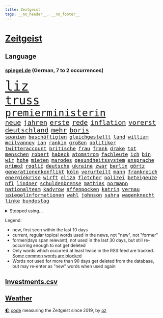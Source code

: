 ```yaml
---
title: Zeitgeist
tags: __no_header__, __no_footer__
---
```


# [Zeitgeist](https://oliz.io/zeitgeist/)

## Language

<h3><a href="https://www.spiegel.de" target="_blank">spiegel.de</a> (German, 7 to 2 occurrences)</h3>
<p style="font-family:monospace">
<span style="font-size:32pt"><a href="news_links.html#liz" class="current">liz</a></span>
<br>
<span style="font-size:28pt"><a href="news_links.html#truss" class="current">truss</a></span>
<br>
<span style="font-size:24pt"><a href="news_links.html#premierministerin" class="current">premierministerin</a></span>
<br>
<span style="font-size:16pt"><a href="news_links.html#neue" class="current">neue</a></span>
<span style="font-size:16pt"><a href="news_links.html#jahren" class="current">jahren</a></span>
<span style="font-size:16pt"><a href="news_links.html#erste" class="current">erste</a></span>
<span style="font-size:16pt"><a href="news_links.html#rede" class="current">rede</a></span>
<span style="font-size:16pt"><a href="news_links.html#inflation" class="current">inflation</a></span>
<span style="font-size:16pt"><a href="news_links.html#vorerst" class="current">vorerst</a></span>
<span style="font-size:16pt"><a href="news_links.html#deutschland" class="current">deutschland</a></span>
<span style="font-size:16pt"><a href="news_links.html#mehr" class="current">mehr</a></span>
<span style="font-size:16pt"><a href="news_links.html#boris" class="current">boris</a></span>
<br>
<span style="font-size:12pt"><a href="news_links.html#spanien" class="current">spanien</a></span>
<span style="font-size:12pt"><a href="news_links.html#beschäftigten" class="current">beschäftigten</a></span>
<span style="font-size:12pt"><a href="news_links.html#gleichgestellt" class="new">gleichgestellt</a></span>
<span style="font-size:12pt"><a href="news_links.html#land" class="current">land</a></span>
<span style="font-size:12pt"><a href="news_links.html#william" class="current">william</a></span>
<span style="font-size:12pt"><a href="news_links.html#mcilvanney" class="new">mcilvanney</a></span>
<span style="font-size:12pt"><a href="news_links.html#ian" class="new">ian</a></span>
<span style="font-size:12pt"><a href="news_links.html#rankin" class="new">rankin</a></span>
<span style="font-size:12pt"><a href="news_links.html#großen" class="current">großen</a></span>
<span style="font-size:12pt"><a href="news_links.html#politiker" class="current">politiker</a></span>
<span style="font-size:12pt"><a href="news_links.html#twitteraccount" class="current">twitteraccount</a></span>
<span style="font-size:12pt"><a href="news_links.html#britische" class="current">britische</a></span>
<span style="font-size:12pt"><a href="news_links.html#frau" class="current">frau</a></span>
<span style="font-size:12pt"><a href="news_links.html#frank" class="current">frank</a></span>
<span style="font-size:12pt"><a href="news_links.html#drake" class="current">drake</a></span>
<span style="font-size:12pt"><a href="news_links.html#tot" class="current">tot</a></span>
<span style="font-size:12pt"><a href="news_links.html#menschen" class="current">menschen</a></span>
<span style="font-size:12pt"><a href="news_links.html#robert" class="current">robert</a></span>
<span style="font-size:12pt"><a href="news_links.html#habeck" class="current">habeck</a></span>
<span style="font-size:12pt"><a href="news_links.html#atomstrom" class="current">atomstrom</a></span>
<span style="font-size:12pt"><a href="news_links.html#fachleute" class="current">fachleute</a></span>
<span style="font-size:12pt"><a href="news_links.html#ich" class="current">ich</a></span>
<span style="font-size:12pt"><a href="news_links.html#bin" class="current">bin</a></span>
<span style="font-size:12pt"><a href="news_links.html#wir" class="current">wir</a></span>
<span style="font-size:12pt"><a href="news_links.html#hohe" class="current">hohe</a></span>
<span style="font-size:12pt"><a href="news_links.html#mieten" class="current">mieten</a></span>
<span style="font-size:12pt"><a href="news_links.html#marodes" class="new">marodes</a></span>
<span style="font-size:12pt"><a href="news_links.html#gesundheitssystem" class="current">gesundheitssystem</a></span>
<span style="font-size:12pt"><a href="news_links.html#ansprache" class="current">ansprache</a></span>
<span style="font-size:12pt"><a href="news_links.html#primož" class="current">primož</a></span>
<span style="font-size:12pt"><a href="news_links.html#roglič" class="current">roglič</a></span>
<span style="font-size:12pt"><a href="news_links.html#deutsche" class="current">deutsche</a></span>
<span style="font-size:12pt"><a href="news_links.html#ukraine" class="current">ukraine</a></span>
<span style="font-size:12pt"><a href="news_links.html#zwar" class="current">zwar</a></span>
<span style="font-size:12pt"><a href="news_links.html#berlin" class="current">berlin</a></span>
<span style="font-size:12pt"><a href="news_links.html#görtz" class="new">görtz</a></span>
<span style="font-size:12pt"><a href="news_links.html#generationenkonflikt" class="new">generationenkonflikt</a></span>
<span style="font-size:12pt"><a href="news_links.html#köln" class="current">köln</a></span>
<span style="font-size:12pt"><a href="news_links.html#verurteilt" class="current">verurteilt</a></span>
<span style="font-size:12pt"><a href="news_links.html#mann" class="current">mann</a></span>
<span style="font-size:12pt"><a href="news_links.html#frankreich" class="current">frankreich</a></span>
<span style="font-size:12pt"><a href="news_links.html#energiekrise" class="current">energiekrise</a></span>
<span style="font-size:12pt"><a href="news_links.html#wirft" class="current">wirft</a></span>
<span style="font-size:12pt"><a href="news_links.html#eliza" class="new">eliza</a></span>
<span style="font-size:12pt"><a href="news_links.html#fletcher" class="current">fletcher</a></span>
<span style="font-size:12pt"><a href="news_links.html#polizei" class="current">polizei</a></span>
<span style="font-size:12pt"><a href="news_links.html#beteigeuze" class="new">beteigeuze</a></span>
<span style="font-size:12pt"><a href="news_links.html#nfl" class="current">nfl</a></span>
<span style="font-size:12pt"><a href="news_links.html#lindner" class="current">lindner</a></span>
<span style="font-size:12pt"><a href="news_links.html#schuldenbremse" class="current">schuldenbremse</a></span>
<span style="font-size:12pt"><a href="news_links.html#mathias" class="current">mathias</a></span>
<span style="font-size:12pt"><a href="news_links.html#normann" class="new">normann</a></span>
<span style="font-size:12pt"><a href="news_links.html#nationalteam" class="current">nationalteam</a></span>
<span style="font-size:12pt"><a href="news_links.html#kadyrow" class="current">kadyrow</a></span>
<span style="font-size:12pt"><a href="news_links.html#affenpocken" class="current">affenpocken</a></span>
<span style="font-size:12pt"><a href="news_links.html#katrin" class="current">katrin</a></span>
<span style="font-size:12pt"><a href="news_links.html#vernau" class="new">vernau</a></span>
<span style="font-size:12pt"><a href="news_links.html#spiegelinformationen" class="current">spiegelinformationen</a></span>
<span style="font-size:12pt"><a href="news_links.html#wahl" class="current">wahl</a></span>
<span style="font-size:12pt"><a href="news_links.html#johnson" class="current">johnson</a></span>
<span style="font-size:12pt"><a href="news_links.html#sahra" class="current">sahra</a></span>
<span style="font-size:12pt"><a href="news_links.html#wagenknecht" class="current">wagenknecht</a></span>
<span style="font-size:12pt"><a href="news_links.html#linke" class="current">linke</a></span>
<span style="font-size:12pt"><a href="news_links.html#bundestag" class="current">bundestag</a></span>
</p>
<details>
<summary>Stopped using...</summary>
<p class="former" style="font-size:12pt">
anscheinend(684) behandelt(684) gerechtigkeit(684) coronamaßnahmen(683) kauft(683) positionen(683) strafmaßnahmen(683) toni(683) 100000(682) 6(682) gipfel(682) jugend(682) sexuelle(682) sogenannte(682) tesla(682) verbot(682) also(681) amerikanische(681) ankunft(681) dadurch(681) demokraten(681) eustaaten(681) jahrzehnte(681) kündigen(681) protestiert(681) präsentieren(681) sarscov2(681) serien(681) streicht(681) werk(681) ziele(681) arm(680) bekanntesten(680) mediziner(680) monatelang(680) nationen(680) reich(680) strategie(680) vereinten(680) bidens(679) drehen(679) eingestuft(679) entwicklungen(679) freuen(679) märchen(679) rechtsextremismus(679) schwangerschaft(679) christoph(678) coronaausbruch(678) energiewende(678) flüge(678) kämpfte(678) ringt(678) trainieren(678) verhängte(678) zoo(678) afrika(677) fielen(677) paare(677) steuer(677) vorhaben(677) demonstriert(676) eindämmen(676) eugh(676) is(676) islamischen(676) kochinstitut(676) kraft(676) schulze(676) unterschiede(676) warf(676) ausflug(675) dänemark(675) internationaler(675) stefan(675) usaußenminister(675) veranstaltung(675) zahlung(675) zuständige(675) debüt(674) diskriminierung(674) ifoinstitut(674) innenminister(674) regime(674) schaltet(674) siebentageinzidenz(674) umstritten(674) verschoben(674) 125(673) amerikaner(673) angeklagte(673) chefin(673) gesagt(673) lobt(673) 10000(672) drohungen(672) falls(672) halbfinale(672) jury(672) jüngsten(672) mitteln(672) preisen(672) pressestimmen(672) richtig(672) saarland(672) schwierig(672) zwang(672) ertragen(671) hieß(671) sendet(671) umsatz(671) wales(671) beachten(670) gast(670) künftige(670) milliarde(670) smith(670) 42(669) auswahl(669) außen(669) drastischen(669) dürfe(669) eigentümer(669) kontakte(669) leichte(669) norbert(669) 29(668) angenommen(668) appell(668) dachte(668) großbritanniens(668) problemen(668) viktor(668) bewegen(667) eigener(667) fakten(667) falschen(667) sehnsucht(667) überlassen(667) deals(666) italienischen(666) punkten(666) sensation(666) 94(665) schlimmste(665) rekord(664) sendung(664) beschert(663) ermordeten(663) inszeniert(663) kindes(663) älteren(663) erfolgreichsten(661) mercedes(661) rivale(661) wiederholen(661) abgewiesen(660) erfunden(660) rechtzeitig(660) spitzenreiter(660) arabische(659) hürde(659) katholischen(659) stelle(659) testet(659) drängen(658) provokation(658) gang(657) jong(657) konsum(657) pflegekräfte(657) un(657) bezeichnete(656) hohem(655) nachbar(655) schockiert(655) überschritten(655) entschuldigung(654) migration(654) rettete(654) öffentliche(654) bestmarke(653) betrifft(653) erwachsenen(653) hackerangriff(652) alexandra(650) istanbul(650) flagge(649) fußballem(646) intensivstation(646) kindheit(646) pushbacks(646) zuspruch(646) gesetzliche(645) katja(645) lockerungen(642) hinweis(641) schätzen(641) schmerz(640) praxis(639) geflohen(633) kontert(629) normalerweise(625) musik(624) premiers(622) bösen(616) aktionen(614) marine(613) wmtitel(613) blinken(612) politischer(605) schwangerschaftsabbrüche(584) heimatland(579) autobauer(570) vulkan(555) neonazis(553) lahmgelegt(546) ausländischen(525) konservative(519) drohschreiben(510) greenpeace(500) reisenden(500) scharfen(494) erschüttern(479) statistik(479) japanischen(472) unfälle(467) potsdamer(460) pop(449) sächsische(449) gefilmt(438) verdi(422) arte(420) fotografen(420) kroatien(419) drohenden(418) strikt(412) kämpften(411) bundesanwaltschaft(408) eröffnen(405) emirate(403) lebensgefahr(403) rechtens(403) dick(399) kürzen(395) zugestimmt(395) gestalten(394) verunsichert(393) 1994(389) zwischendurch(389) emiraten(385) technischen(384) stürme(378) dörfer(375) kuriose(373) leistungen(370) jenseits(369) regnet(363) hoffenheim(357) inneren(353) nouripour(353) omid(353) verbrannt(351) zeitungsbericht(350) einmarsch(349) tsg(343) 22jährige(341) längsten(339) rolling(339) operationen(338) draghi(337) gefiel(336) fehlender(334) milch(334) meldeten(333) zuwachs(332) gleichen(331) koalitionsvertrag(329) geladen(328) dokumentiert(326) anheben(325) augenhöhe(325) söders(325) bildet(324) basketballstar(321) euländern(321) saarbrücken(319) kurze(318) psychologie(318) inhaftierte(317) beeinflusst(316) fdppolitiker(313) amtskollegen(311) zentralen(311) jährlich(310) erneuerbaren(309) verschlechtert(309) kleineren(308) kongo(307) 78(306) stern(306) övp(301) eingedrungen(299) sprecherin(299) wilde(298) magazin(296) damaligen(294) gap(294) aaron(289) kommentiert(287) schränken(287) versenkt(287) weinen(287) schülerin(286) stromausfall(286) mohamed(285) renaissance(285) kräftigen(283) legendäre(283) bevorstehenden(282) dienstleister(281) mutterkonzern(281) westlicher(281) summen(280) valencia(279) blauen(275) gerne(275) prozesse(275) wirklichkeit(274) fassen(269) arbeitskampf(268) decken(267) quarterback(267) laura(265) kentucky(264) stephen(263) getreide(262) stillen(262) svenja(261) missverstanden(258) ozean(256) ärztin(255) brennt(254) diskussionen(254) morddrohungen(254) wmteilnahme(253) fehlgeburt(252) menschenrechtslage(251) motive(251) organisatoren(247) nehammer(246) omikron(243) windräder(243) marieagnes(241) papa(239) ersatz(237) chris(236) kriegsverbrecher(236) begleiter(235) erschwert(234) gleisen(234) heikel(234) jeweils(234) wackelt(234) erkennt(233) model(233) moskauer(233) diplomatie(232) oscars(232) buchenwald(229) einrichtungen(227) lockert(227) ausgangssperre(225) passierte(225) juristischen(224) kahn(224) kehrtwende(224) normalen(224) ring(224) schlüssel(224) skulptur(224) adolf(223) rheinlandpfälzische(223) verringern(222) australier(221) verkündete(221) petersburg(220) sankt(220) aufrüstung(219) auktionshaus(219) beschleunigen(218) bundesaußenministerin(218) mild(218) probiert(218) spektakel(217) unterstützte(216) inszenierung(215) verkünden(214) gegründet(211) vielfalt(210) zählte(210) wehrdienst(207) spaltung(205) aldi(204) auswertung(204) einstufung(204) beyoncé(203) aufgedeckt(202) parteiführung(200) überwachungskameras(200) cyberattacken(198) gefangen(198) streik(198) genozid(197) washingtons(195) datum(193) stuttgarter(193) sánchez(193) à(193) abschaffung(192) konsumenten(192) massenmord(192) umfragen(192) salah(191) streamingdienst(190) 350(189) gekämpft(189) übrigen(189) eingeliefert(188) vereinigte(186) währungsfonds(186) wüten(186) akt(183) verkraften(183) soziologin(182) staatskanzlei(182) gestrandet(181) stammen(181) küsten(179) gründlich(178) sarkastisch(178) jener(177) schuster(177) hagelt(176) it(176) zagreb(176) valentin(174) flughafens(173) gitter(173) inakzeptabel(173) nordkoreanische(173) wesentlich(173) lehnte(169) schwarzmeerflotte(169) drohten(168) prorussischer(168) ukrainisches(168) versprechungen(168) angriffs(167) erhob(167) abgewendet(166) entrüstung(165) boom(164) rissen(163) schildern(162) ukrainekriegs(162) sportart(161) beitritt(160) bomben(160) dieter(160) esch(160) anzug(159) finaleinzug(159) plastik(159) studio(159) eindrücke(158) hochrangigen(158) nukleare(158) linkspartei(157) beschreiben(156) bibi(156) bp(156) asienreise(155) ferne(155) graf(155) kasse(155) ausländer(154) spannendes(154) dunkelziffer(153) obergrenze(153) olena(153) schmerzen(153) blockade(151) empfang(151) evakuierung(150) gefangenschaft(150) hochschule(150) melanie(150) söhne(150) austricksen(149) katastrophalen(149) blutigen(147) brillierte(145) koch(145) rock(145) route(145) hackergruppe(144) innenräumen(144) koordination(144) regie(144) francis(143) siemens(143) herthatrainer(142) jones(142) saisonende(142) selenska(142) staub(142) verbotene(142) wilke(142) zeugin(142) oksana(141) blase(140) gottes(140) house(140) staatspropaganda(140) zweifelhaft(140) çavuşoğlu(140) golfer(139) weltmeisters(139) bewegte(138) lodern(138) bezeichnen(137) hbo(137) sizilien(137) kriegsführung(136) spielerinnen(136) windkraft(136) erneuter(135) frauenfußball(135) zuflucht(135) hasskriminalität(134) leclerc(134) möhring(133) smarten(133) verwüstungen(133) wotan(133) millionenspende(132) separatistenführer(132) suchten(132) umsätze(132) angestellte(131) aufgeführt(131) heimatdorf(131) utah(131) auslöser(130) interner(130) ruder(130) vorsätzlichen(130) zugesichert(130) gewerkschaften(129) landesvorsitzende(129) 46(128) dämpft(128) engpass(128) kaution(128) riskieren(128) rekordniveau(127) tatjana(127) unterschreibt(127) windkraftausbau(127) übernachten(127) abscheulich(126) galaxie(126) nordwesten(126) bußgeld(125) formel1rennen(125) notfall(125) haare(124) vorsätzlicher(124) weitermachen(124) zuschauern(124) ausfall(123) darwin(123) diesjährigen(123) globalisierung(123) streifen(123) vortag(123) arbeitslosigkeit(122) gärtner(122) elend(121) erwies(121) gashahn(121) marie(121) tu(121) verlorene(121) österreichischer(121) insolvenzen(120) klimapaket(120) markiert(120) pelosi(120) ideologie(119) khashoggi(119) rezepte(119) tagelanger(119) waffengesetze(117) arztes(116) guardiola(116) menschenhandel(116) pep(116) yeboah(116) angeschlagen(115) hungerkatastrophe(115) 75000(114) geschnappt(114) usdollar(113) frontal(112) kommender(112) verwechslung(112) beunruhigt(111) geladenen(111) polizeiangaben(111) bestellen(110) bodo(110) verzichtete(110) übungen(110) brasilianische(109) state(109) vermisster(109) entschuldigte(108) lokführer(108) pulverfass(108) verhältnisse(108) golden(107) anfragen(106) gefangenenaustausch(106) regionalpräsident(104) rettungseinsatz(104) vergessenheit(104) bands(103) färöerinseln(103) roland(103) verteilte(103) erfuhr(102) festspiele(101) schwerin(101) palästinensischen(100) verwechselt(100) dünn(99) militärverwaltung(99) stahlwerk(99) bewohnerin(98) exempel(98) gemeldeten(98) heimatstadt(98) yellen(98) existenz(97) kopenhagen(97) verbliebene(97) befugnisse(96) bezweckt(96) engländer(96) isoliert(96) kinderinterview(96) ligen(96) russell(96) gerichtshofs(95) involviert(95) schwangerschaftsabbrüchen(95) trennten(95) helllichten(94) abwenden(93) palast(93) panzerhaubitze(93) delfine(92) frontex(92) judas(92) kühl(92) obduziert(92) ägäis(92) ifoumfrage(91) umarmen(91) yvonne(91) fabrice(90) leggeri(90) bist(89) ex(89) schleusen(89) stagniert(89) waggons(89) zurückholen(89) 1968(88) abbauen(88) alarmstufe(88) anhängerschaft(88) bedrohlich(88) belastungsprobe(88) feuern(88) längerer(88) siegfried(88) amtskollege(87) bundesbürger(87) verhaftungen(87) wiedergefunden(87) beatrix(86) empfohlen(86) entsprechender(86) großfamilie(86) hubschraubern(86) populäre(86) schweinen(86) storch(86) traktor(86) tschechische(86) vinken(86) widerstände(86) 31jähriger(85) homosexuelle(85) homosexuellen(85) liv(85) mickelson(85) saudiarabischen(85) tony(85) verklagen(85) üppigen(85) auslösten(84) brennen(84) dgb(84) familienplanung(84) golfserie(84) jena(84) panzerhaubitzen(84) buche(83) lidl(83) militärparade(83) schmitz(83) schwindelgefühlen(83) zimmern(83) 15gradziel(82) budapest(82) funkstille(82) gestürmt(82) hing(82) prämie(82) thronfolger(82) treppe(82) väter(82) duisburger(81) fundort(81) fußballeuropameisterschaft(81) südostasiatischen(81) weitreichenden(81) 29jährigen(80) furios(80) getreideexport(80) zufrieden(80) anwältin(79) bahnstrecken(79) chinesischer(79) guckt(79) saudiarabischer(79) straßenverkehr(79) zunehmenden(79) 37jährige(78) ausgezahlt(78) dauerhaften(78) französischer(78) gerichtsprozess(78) hyperschallwaffen(78) vorschrift(78) abzugeben(77) armutsgrenze(77) brandenburgischen(77) brutto(77) onkel(77) pride(77) zeitschrift(77) 21jährigen(76) 54(76) wettert(76) zwangsgeld(76) einzudämmen(75) lebensgefährtin(75) radsportgeschichte(75) urlaubssaison(75) 13jährigen(74) billigflieger(74) feuerzeug(74) gejubelt(74) sklaven(74) spannendste(74) dow(73) gedroht(73) meisters(73) ramelow(73) sanktionieren(73) scharfer(73) verschleiert(73) elfmeterschießen(72) energy(72) moser(72) parteiausschlussverfahren(72) spätes(72) tennisspieler(72) airbnb(71) airways(71) beirut(71) betreuung(71) erdgasfelder(71) exfreund(71) hassbotschaften(71) spacey(71) exzessiv(70) orca(70) schweine(70) sexualstraftäter(70) snapchat(70) anlegern(69) jungs(69) tierschutz(69) unhcr(69) vermieden(69) wein(69) claßen(68) edin(68) freibad(68) fressen(68) hüpfen(68) sandro(68) stammte(68) terzic(68) terzić(68) verdiente(68) überzogenes(68) bergsteigern(67) camper(67) demokrat(67) kaffee(67) verfügen(67) aufräumen(66) erlebten(66) impfgegnern(66) unterschreiben(66) vorschau(66) erneuerte(65) europaleaguesieger(65) hilfeschrei(65) irakische(65) jason(65) luxus(65) badenwürttembergische(64) bestellte(64) demonstrierten(64) ernie(64) medizinerin(64) sesamstraße(64) sozialpolitik(64) weltrekord(64) akzeptiere(63) aufgebrochen(63) fiebert(63) nostalgie(63) sturmgewehren(63) teilemangel(63) ware(63) bahnbeauftragter(62) durcheinander(62) gewirbelt(62) nervenkrankheit(62) pompeji(62) prix(62) schergen(62) theurer(62) turbine(62) zwillinge(62) formel1karriere(61) friedliche(61) heiklen(61) statthalter(61) ausziehen(60) dfbmänner(60) hotelzimmer(60) paolo(60) sahen(60) selbstsicher(60) unfallursache(60) verfassungsänderung(60) baum(59) ethische(59) legten(59) spitzt(59) vermisstenfälle(59) vorgeführt(59) abgerechnet(58) belogen(58) geimpfte(58) lebensqualität(58) leide(58) tanz(58) 97(57) brad(57) dfbelf(57) führungsposten(57) hilfsgelder(57) pitt(57) revolutionieren(57) thüringens(57) unglücklichen(57) zensus(57) ängste(57) 232(56) dfbteam(56) midlifekolumne(56) usmodel(56) verbannt(56) webbteleskops(56) wembley(56) zurückliegt(56) angepasst(55) graham(55) rekonstruiert(55) shakira(55) töteten(55) kehle(54) núñez(54) op(54) wanderer(54) 230(53) bass(53) goldrausch(53) gouverneurin(53) hosen(53) langsamer(53) oberösterreich(53) schwitzen(53) verbinden(53) wunschspieler(53) campus(52) florenz(52) gerüchteküche(52) getreidetransport(52) hardliner(52) kennzeichnung(52) popp(52) positivity(52) büßt(51) endgültige(51) grenzkontrollen(51) newsletter(51) aileen(50) mülheim(50) frontlinie(49) grosz(49) sequel(49) topstar(49) wacken(49) flugsicherung(48) geprägten(48) ozeanen(48) platziert(48) uvstrahlung(48) vermietet(48) weltklasse(48) erfinder(47) gründung(47) landrat(47) laufzeiten(47) rassismusvorwürfe(47) abgesegnet(46) begegnen(46) blass(46) british(46) kryptowinter(46) zwölfjährige(46) ausschlussverfahren(45) kompletter(45) kostenloser(45) stürmersuche(45) verbrennt(45) blood(44) gasverbrauch(44) gegenwehr(44) honour(44) kronprinzen(44) kurzerhand(44) leichtathletikwm(44) quelle(44) usuntersuchungsausschuss(44) a8(43) abschwung(43) atomenergie(43) gefechten(43) islamische(43) kälter(43) layla(43) wrack(43) zelt(43) bock(42) braun(42) camping(42) entfernen(42) frackinggas(42) gesamtmetallpräsident(42) großeltern(42) personalmangels(42) ruine(42) sackgasse(42) tierquälerei(42) diente(41) feuers(41) fläche(41) gebrannt(41) sonnenbrand(41) topdemokratin(41) unbezahlbar(41) eautos(40) fasziniert(40) finanzministerin(40) interessenten(40) sinnvoller(40) stiller(40) taugen(40) triumphieren(40) angespannte(39) anruf(39) bundesstaaten(39) eiscreme(39) golfregion(39) landeskriminalamt(39) medizinische(39) statistische(39) waldbrandlage(39) atomgespräche(38) trainerin(38) voguecover(38) ballermannsong(37) bäder(37) frist(37) gassparen(37) ostwestfalen(37) wassertemperatur(37) wuchs(37) überlegt(37) artikeln(36) gassigehen(36) halbjahr(36) lauert(36) prozentpunkte(36) stadtoberhäupter(36) starnberger(36) syrischer(36) bagdad(35) berüchtigte(35) emergency(35) obduktionsergebnis(35) schnellzug(35) 42jährigen(34) aufwendige(34) belästigte(34) deftige(34) herrn(34) vorstellungen(34) berufstätige(33) geschlossene(33) stadtwerke(33) strömten(33) wohngebieten(33) akzeptabel(32) gebärmutter(32) naiv(32) unrechtmäßig(32) vergleicht(32) 360(31) einkommensteuer(30) elmo(30) geplagt(30) netzagentur(30) tropfen(30) abgelaufen(29) aussteigen(29) geringeren(29) känguru(29) ligt(29) matthijs(29) prostituierten(29) quote(29) usamerikanischer(29) verleihung(29) akademische(28) chemotherapie(28) führungswechsel(28) glücksbringer(28) kiloweise(28) leichtathleten(28) medienimperium(28) panther(28) retuschierte(28) sexistische(28) ableisten(27) akws(27) blauhelmsoldaten(27) fußballbund(27) illinois(27) kurzfristige(27) phantombild(27) rauchwolke(27) verringert(27) verschlechterung(27) entworfen(26) erdatmosphäre(26) köppen(26) river(26) tiergarten(26) zwölfjährigen(26) emobilität(25) geregelt(25) jackie(25) kippten(25) klärung(25) umgesetzt(25) bodensee(24) einflussreichen(24) ferienzeit(24) genähert(24) kajakfahren(24) scheiterten(24) sexistisch(24) stroms(24) tiktokvideo(24) vorlage(24) wissenschaftlich(24) überschreiten(24) effekt(23) pedro(23) arbeitskräfte(22) berühmtheit(22) felsbrocken(22) finaler(22) publikums(22) vordergrund(22) wuppertaler(22) gegentor(21) jüdischer(21) unübersichtlich(21) usdrohnenangriff(21) 103(20) beschwor(20) besetztem(20) bündnisses(20) elefant(20) elena(20) erheblicher(20) lebensjahr(20) office(20) schönheitsideale(20) transatlantischen(20) uber(20) wallace(20) 69euroticket(19) drohnenangriff(19) feuerwehrmann(19) hauptsächlich(19) hegt(19) hinunter(19) pendant(19) rückzieher(19) angreiferin(18) bodenpersonal(18) bruttoinlandsprodukts(18) einsetzte(18) fünfzehn(18) gründet(18) klimakonferenz(18) landratsamt(18) laute(18) winnyzja(18) 82(17) demonstration(17) interessante(17) mails(17) patel(17) priti(17) schämen(17) tendenziell(17) verstoß(17) dreijährigen(16) gasturbine(16) gewartete(16) gujarat(16) panel(16) prostitution(16) verlegen(16) vesuv(16) vulkans(16) wartung(16) bayreuther(15) durchs(15) fußballidol(15) island(15) koma(15) minenfeld(15) standorte(15) starnberg(15) verbraucherschutz(15) vingegaard(15) ebenen(14) gesetzespaket(14) umgehend(14) waffenhersteller(14) bestsellerautor(13) fachkräften(13) gedenkstätte(13) hindernis(13) lotto(13) rindern(13) umgekommen(13) weltmeisterschaften(13) wille(13) disney(12) herrschenden(12) studentin(12) wedel(12) weitesten(12) zehnstellige(12) ächzt(12) überfrachtet(12) aufgestockt(11) führten(11) geknackt(11) iwf(11) jackpot(11) kater(11) kroatiens(11) nordsyrien(11) regenbogenfarben(11) tumor(11)
</p>
</details>
<p>Legend:
<ul>
<li><span class="new">new</span>, first seen within the last 10 days</li>
<li><span class="current">current</span>, regular topical words used in the news, not "new", not "former"</li>
<li><span class="former">former(days span relevant)</span>, not used in the last 30 days, but still re-occurring enough to not get deleted</li>
<li>Only words which occurred at least twice in the RSS feed are tracked. <a href="language/filters.py">Some common words are blocked</a></li>
<li>Words not used for more than 90 days get deleted from the database, but may re-enter as "new" words when used again</li>
</ul>
</p>

## [Investments](investments.html)[.csv](investments.csv)

## [Weather](weather.html)

<footer>
<a href="javascript:toggleTheme()" class="nav">🌓</a>
<a href="https://github.com/ooz/zeitgeist">code</a> measuring the Zeitgeist since 2019, by <a href="https://oliz.io">oz</a>
</footer>
